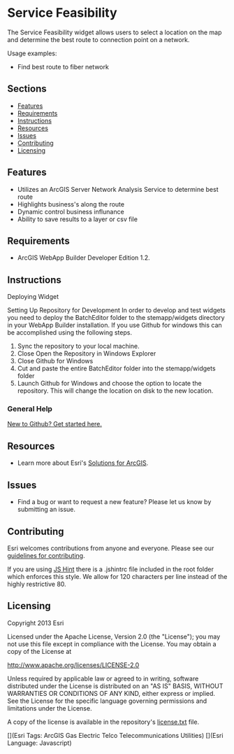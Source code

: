 # Service Feasibility
The Service Feasibility widget allows users to select a location on the map and determine the best route to connection point on a network.

Usage examples:
* Find best route to fiber network

## Sections

* [Features](#features)
* [Requirements](#requirements)
* [Instructions](#instructions)
* [Resources](#resources)
* [Issues](#issues)
* [Contributing](#contributing)
* [Licensing](#licensing)

## Features

* Utilizes an ArcGIS Server Network Analysis Service to determine best route
* Highlights business's along the route
* Dynamic control business influnance
* Ability to save results to a layer or csv file

## Requirements
* ArcGIS WebApp Builder Developer Edition 1.2.

## Instructions
Deploying Widget

Setting Up Repository for Development
In order to develop and test widgets you need to deploy the BatchEditor folder to the stemapp/widgets directory in your WebApp Builder installation. If you use Github for windows this can be accomplished using the following steps.

1. Sync the repository to your local machine.
2. Close Open the Repository in Windows Explorer
3. Close Github for Windows
4. Cut and paste the entire BatchEditor folder into the stemapp/widgets folder
5. Launch Github for Windows and choose the option to locate the repository. This will change the location on disk to the new location.

### General Help
[New to Github? Get started here.](http://htmlpreview.github.io/?https://github.com/Esri/esri.github.com/blob/master/help/esri-getting-to-know-github.html)

## Resources

* Learn more about Esri's [Solutions for ArcGIS](http://solutions.arcgis.com/).

## Issues

* Find a bug or want to request a new feature?  Please let us know by submitting an issue.

## Contributing

Esri welcomes contributions from anyone and everyone. Please see our [guidelines for contributing](https://github.com/esri/contributing).

If you are using [JS Hint](http://www.jshint.com/) there is a .jshintrc file included in the root folder which enforces this style.
We allow for 120 characters per line instead of the highly restrictive 80.

## Licensing

Copyright 2013 Esri

Licensed under the Apache License, Version 2.0 (the "License");
you may not use this file except in compliance with the License.
You may obtain a copy of the License at

   http://www.apache.org/licenses/LICENSE-2.0

Unless required by applicable law or agreed to in writing, software
distributed under the License is distributed on an "AS IS" BASIS,
WITHOUT WARRANTIES OR CONDITIONS OF ANY KIND, either express or implied.
See the License for the specific language governing permissions and
limitations under the License.

A copy of the license is available in the repository's
[license.txt](license.txt) file.

[](Esri Tags: ArcGIS Gas Electric Telco Telecommunications Utilities)
[](Esri Language: Javascript)
